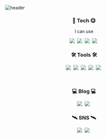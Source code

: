 ![header](https://capsule-render.vercel.app/api?type=waving&color=gradient&customColorList=0,&height=250&section=header&text=Binis%20Git&fontSize=60&fontColor=7774b6&fontAlign=84&fontAlignY=60&descAlignY=10)

<h3 align="center"> 🥇 Tech 😋 </h3>

<p align="center"> I can use </p>

<p align="center">
  <img src="https://img.shields.io/badge/Python-3766AB?style=flat-square&logo=Python&logoColor=white"/></a>&nbsp
  <img src="https://img.shields.io/badge/C++-00599C?style=flat-square&logo=C%2B%2B&logoColor=white"/></a>&nbsp
  <img src="https://img.shields.io/badge/C-A8B9CC?style=flat-square&logo=C&logoColor=white"/></a>&nbsp
  <img src="https://img.shields.io/badge/Linux-FCC624?style=flat-square&logo=linux&logoColor=white"/></a>&nbsp

  
</p>

<h3 align="center"> 🛠️ Tools 🛠️ </h3>
<p align="center">
  <img src="https://img.shields.io/badge/VSCode-007ACC?style=flat-square&logo=visualstudiocode&logoColor=white"/></a>&nbsp
  <img src="https://img.shields.io/badge/Vmware-607078?style=flat-square&logo=Ubuntu&logoColor=white"/></a>&nbsp
  <img src="https://img.shields.io/badge/Kali-557C94?style=flat-square&logo=kalilinux&logoColor=white"/></a>&nbsp
  <img src="https://img.shields.io/badge/Colab-F9AB00?style=flat-square&logo=googlecolab&logoColor=white"/></a>&nbsp
  <img src="https://img.shields.io/badge/GitHub-181717?style=flat-square&logo=github&logoColor=white"/></a>&nbsp
 
</p> 
<br>
 
<h3 align="center"> 💻 Blog 💻 </h3>
<p align="center">
    <a href="https://bestasus.tistory.com/"><img src="https://img.shields.io/badge/Tistory-231F20?style=flat-square&logo=telegraph&logoColor=white"/></a>&nbsp
  <a href="https://blog.naver.com/tlsdnqls622"><img src="https://img.shields.io/badge/NAVER-03C75A?style=flat-square&logo=naver&logoColor=white"/></a>&nbsp
</p>

<h3 align="center"> 🛰️ SNS 🛰️ </h3>
<p align="center">
  <a href="https://www.instagram.com/bini_vvw0.0/"><img src="https://img.shields.io/badge/Instagram-E4405F?style=flat-square&logo=instagram&logoColor=white"/></a>&nbsp
  <a href="https://mail.naver.com/#%7B%22fClass%22%3A%22list%22%2C%22oParameter%22%3A%7B%22page%22%3A1%2C%22sortField%22%3A1%2C%22sortType%22%3A0%2C%22folderSN%22%3A%220%22%2C%22type%22%3A%22%22%2C%22isUnread%22%3Afalse%7D%7D"><img src="https://img.shields.io/badge/Mail-03C75A?style=flat-square&logo=gmail&logoColor=white"/></a>&nbsp
  
